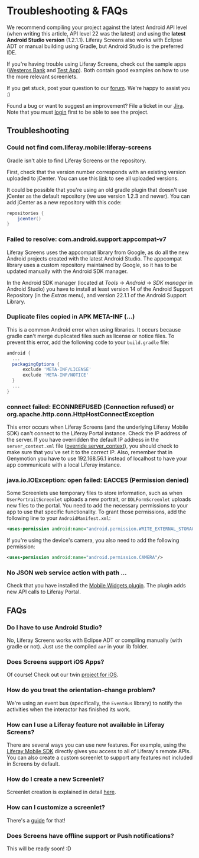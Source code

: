# Troubleshooting & FAQs

We recommend compiling your project against the latest Android API level (when writing this article, API level 22 was the latest) and using the **latest Android Studio version** (1.2.1.1). Liferay Screens also works with Eclipse ADT or manual building using Gradle, but Android Studio is the preferred IDE.

If you're having trouble using Liferay Screens, check out the sample apps ([Westeros Bank](https://github.com/liferay/liferay-screens/tree/master/android/samples/bankofwesteros) and [Test App](https://github.com/liferay/liferay-screens/tree/master/android/samples/test-app)). Both contain good examples on how to use the more relevant screenlets.

If you get stuck, post your question to our [forum](https://www.liferay.com/community/forums/-/message_boards/category/42706063). We're happy to assist you :)

Found a bug or want to suggest an improvement? File a ticket in our [Jira](https://issues.liferay.com/browse/LMW/). Note that you must [login](https://issues.liferay.com/login.jsp?os_destination=%2Fbrowse%2F) first to be able to see the project.

## Troubleshooting

### Could not find com.liferay.mobile:liferay-screens

Gradle isn't able to find Liferay Screens or the repository. 

First, check that the version number corresponds with an existing version uploaded to jCenter. You can use this [link](https://bintray.com/liferay/liferay-mobile/liferay-screens/view) to see all uploaded versions.

It could be possible that you're using an old gradle plugin that doesn't use jCenter as the default repository (we use version 1.2.3 and newer). You can add jCenter as a new repository with this code:

```groovy
repositories {
	jcenter()
}
```

### Failed to resolve: com.android.support:appcompat-v7

Liferay Screens uses the appcompat library from Google, as do all the new Android projects created with the latest Android Studio. The appcompat library uses a custom repository maintained by Google, so it has to be updated manually with the Android SDK manager.

In the Android SDK manager (located at *Tools* &rarr; *Android* &rarr; *SDK manager* in Android Studio) you have to install at least version 14 of the Android Support Repository (in the *Extras* menu), and version 22.1.1 of the Android Support Library.

### Duplicate files copied in APK META-INF (...)

This is a common Android error when using libraries. It occurs because gradle can't merge duplicated files such as license or notice files. To prevent this error, add the following code to your `build.gradle` file:

```groovy
android {
  ...
  packagingOptions {
      exclude 'META-INF/LICENSE'
      exclude 'META-INF/NOTICE'
  }
  ...
}
```

### connect failed: ECONNREFUSED (Connection refused) or org.apache.http.conn.HttpHostConnectException

This error occurs when Liferay Screens (and the underlying Liferay Mobile SDK) can't connect to the Liferay Portal instance. Check the IP address of the server. If you have overridden the default IP address in the `server_context.xml` file ([override server_context](https://github.com/liferay/liferay-screens/tree/master/android/README.md#override-server-context)), you should check to make sure that you've set it to the correct IP. Also, remember that in Genymotion you have to use 192.168.56.1 instead of localhost to have your app communicate with a local Liferay instance.

### java.io.IOException: open failed: EACCES (Permission denied)

Some Screenlets use temporary files to store information, such as when `UserPortraitScreenlet` uploads a new portrait, or `DDLFormScreenlet` uploads new files to the portal. You need to add the necessary permissions to your app to use that specific functionality. To grant those permissions, add the following line to your `AndroidManifest.xml`:

```xml
<uses-permission android:name="android.permission.WRITE_EXTERNAL_STORAGE"/>
```

If you're using the device's camera, you also need to add the following permission:

```xml
<uses-permission android:name="android.permission.CAMERA"/>
```

### No JSON web service action with path ...

Check that you have installed the [Mobile Widgets plugin](https://github.com/liferay/liferay-screens/tree/master/portal). The plugin adds new API calls to Liferay Portal.

## FAQs

### Do I have to use Android Studio?

No, Liferay Screens works with Eclipse ADT or compiling manually (with gradle or not). Just use the compiled `aar` in your lib folder.

### Does Screens support iOS Apps?

Of course! Check out our twin [project for iOS](https://github.com/liferay/liferay-screens/tree/master/ios). 

### How do you treat the orientation-change problem?

We're using an event bus (specifically, the `EventBus` library) to notify the activities when the interactor has finished its work.

### How can I use a Liferay feature not available in Liferay Screens?

There are several ways you can use new features. For example, using the [Liferay Mobile SDK](https://github.com/liferay/liferay-mobile-sdk) directly gives you access to all of Liferay's remote APIs. You can also create a custom screenlet to support any features not included in Screens by default.

### How do I create a new Screenlet?

Screenlet creation is explained in detail [here](https://github.com/liferay/liferay-screens/blob/master/android/documentation/screenlet_creation.md).

### How can I customize a screenlet?

There's a [guide](https://github.com/liferay/liferay-screens/blob/master/android/documentation/view_creation.md) for that!

### Does Screens have offline support or Push notifications?

This will be ready soon! :D